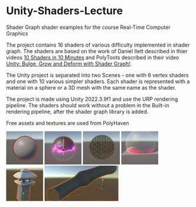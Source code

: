 # Unity-Shaders-Lecture
Shader Graph shader examples for the course Real-Time Computer Graphics

The project contains 16 shaders of various difficulty implemented in shader graph. The shaders are based on the work of Daniel Ilett described in thier videos [10 Shaders in 10 Minutes](https://www.youtube.com/watch?v=vje0x1BNpp8&t=64s) and PolyToots described in their video [Unity: Bulge, Grow and Deform with Shader Graph!](https://www.youtube.com/watch?v=3T8cKTQrMxk&t=1s).

The Unity project is separated into two Scenes - one with 6 vertex shaders and one with 10 various simpler shaders. Each shader is represented with a material on a sphere or a 3D mesh with the same name as the shader.

The project is made using Unity 2022.3.9f1 and use the URP rendering pipeline. The shaders should work without a problem in the Built-in rendering pipeline, after the shader graph library is added.

Free assets and textures are used from PolyHaven

<p float="left">
  <img src="/Images/outline.png" width="100" />
  <img src="/Images/dissolve.png" width="100" /> 
  <img src="/Images/dithering.png" width="100" /> 
  <img src="/Images/sceneIntersection.png" width="100" />
  <img src="/Images/buildUp.png" width="100" /> 
  <img src="/Images/deformingPipe.png" width="200" /> 
</p>

